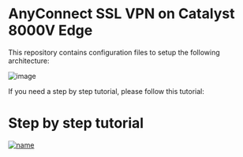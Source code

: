 # AnyConnect SSL VPN on Catalyst 8000V Edge

This repository contains configuration files to setup the following architecture:

<img alt="image" src="https://user-images.githubusercontent.com/28600326/173858425-b897b6b6-3911-4ba0-9481-081c09e73a61.png">

If you need a step by step tutorial, please follow this tutorial:

# Step by step tutorial
[![name](https://user-images.githubusercontent.com/28600326/174329213-fcbf931e-1f68-4048-9e4b-ac41cba54e5e.png)](https://www.youtube.com/watch?v=j24f0fxervw&t=427s)
